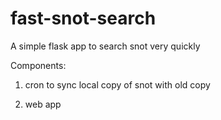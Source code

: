 fast-snot-search
================

A simple flask app to search snot very quickly


Components:

1) cron to sync local copy of snot with old copy

2) web app

